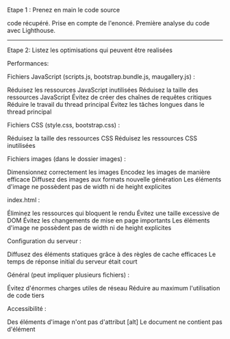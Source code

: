Etape 1 : Prenez en main le code source

code récupéré.
Prise en compte de l'enoncé.
Première analyse du code avec Lighthouse.

---------------------------------------------------------------------------

Etape 2: Listez les optimisations qui peuvent être realisées

Performances:

Fichiers JavaScript (scripts.js, bootstrap.bundle.js, maugallery.js) :

Réduisez les ressources JavaScript inutilisées
Réduisez la taille des ressources JavaScript
Évitez de créer des chaînes de requêtes critiques
Réduire le travail du thread principal
Évitez les tâches longues dans le thread principal

Fichiers CSS (style.css, bootstrap.css) :

Réduisez la taille des ressources CSS
Réduisez les ressources CSS inutilisées

Fichiers images (dans le dossier images) :

Dimensionnez correctement les images
Encodez les images de manière efficace
Diffusez des images aux formats nouvelle génération
Les éléments d'image ne possèdent pas de width ni de height explicites

index.html :

Éliminez les ressources qui bloquent le rendu
Évitez une taille excessive de DOM
Évitez les changements de mise en page importants
Les éléments d'image ne possèdent pas de width ni de height explicites

Configuration du serveur :

Diffusez des éléments statiques grâce à des règles de cache efficaces
Le temps de réponse initial du serveur était court

Général (peut impliquer plusieurs fichiers) :

Évitez d'énormes charges utiles de réseau
Réduire au maximum l'utilisation de code tiers


Accessibilité : 


Des éléments d'image n'ont pas d'attribut [alt]
Le document ne contient pas d'élément <title>
Les éléments de formulaire ne sont pas associés à des libellés
Les liens n'ont pas de nom visible
Les couleurs d'arrière-plan et de premier plan ne sont pas suffisamment contrastées
L'élément <html> n'a pas d'attribut [lang]
Les éléments d'en-tête ne sont pas classés séquentiellement par ordre décroissant

SEO: 


Le document ne contient pas d'élément <title>
Le document ne contient pas d'attribut "meta description"
Des éléments d'image n'ont pas d'attribut [alt]

-------------------------------------------------------------------------------------------

Etape 3: Optimisation performance

Optimisations apportées au fichier index.html :

///////////////////////////////////////////////////////////////////////////////////////////////////////////////////////////////////////////////////////////////////////
Utilisation de la technique de chargement asynchrone pour les feuilles de style CSS avec rel="preload" et onload, ce qui réduit le blocage du rendu.

Explications :

1. rel="preload" : Indique au navigateur de commencer à charger le fichier CSS immédiatement, mais sans bloquer le rendu de la page.
2. as="style" : Spécifie que la ressource préchargée est une feuille de style.
3. onload="this.onload=null;this.rel='stylesheet'" : Une fois le fichier CSS chargé, cette partie du code change dynamiquement l'attribut rel de "preload" à "stylesheet", appliquant ainsi les styles à la page.
4. La balise <noscript> : Fournit une solution de repli pour les utilisateurs qui ont désactivé JavaScript. Elle assure que les styles seront toujours chargés, même si le chargement asynchrone ne fonctionne pas.
//////////////////////////////////////////////////////////////////////////////////////////////////////////////////////////////////////////////////////////////////////

Ajout de l'attribut loading="lazy" sur les photos qui n'apparaissent pas en première pour un chargement de page optimal. 
Minification des noms de fichiers CSS et JS (ex: bootstrap.min.css, style.min.css).
Ajout des attributs width et height à toutes les images pour éviter les changements de mise en page importants.
Restructuration du HTML avec des balises sémantiques (<header>, <main>, <section>).
Remplacement de certains <h3> par <h2> pour une meilleure hiérarchie des titres.
Ajout de l'attribut defer aux balises <script> pour différer leur chargement.
Ajout des attributs required aux champs du formulaire de contact.
Ajout de l'attribut rel="noopener noreferrer" au lien Instagram pour des raisons de sécurité.

optimisations apportées au fichier CSS :

Regroupement des styles similaires pour réduire la duplication.
Suppression des propriétés redondantes ou inutiles.
Utilisation de sélecteurs plus efficaces.
Simplification des media queries en regroupant les styles communs.
Remplacement de certaines valeurs spécifiques par des valeurs relatives (ex: em au lieu de px) pour une meilleure adaptabilité.
Suppression des commentaires inutiles.
Optimisation de l'ordre des déclarations pour une meilleure lisibilité et maintenance.


Etape 4: Optimisation SEO 


Ajout d'une balise <title> et d'une meta description pour améliorer le SEO.
Ajout de l'attribut "meta description"
Ajout de l'attribut [alt] sur les images
Ajout des meta tag social media
Etape 6: Optimisation Accessibilité

Ajout de l'attribut lang="fr" à la balise <html> pour spécifier la langue du document.
Constraste ajusté